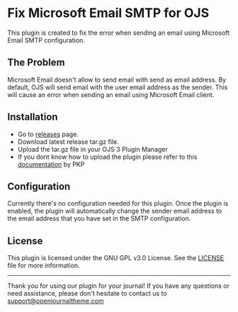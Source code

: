 # Fix Microsoft Email SMTP for OJS
This plugin is created to fix the error when sending an email using Microsoft Email SMTP configuration.

## The Problem
Microsoft Email doesn't allow to send email with send as email address. By default, OJS will send email with the user email address as the sender. This will cause an error when sending an email using Microsoft Email client.

## Installation
- Go to [releases](https://github.com/openjournalteam/fixMicrosoftEmail/releases) page.
- Download latest release tar.gz file.
- Upload the tar.gz file in your OJS 3 Plugin Manager
- If you dont know how to upload the plugin please refer to this [documentation](https://docs.pkp.sfu.ca/learning-ojs/3.3/en/settings-website#external-plugins) by PKP


## Configuration
Currently there's no configuration needed for this plugin. Once the plugin is enabled, the plugin will automatically change the sender email address to the email address that you have set in the SMTP configuration.

## License

This plugin is licensed under the GNU GPL v3.0 License. See the [LICENSE](LICENSE) file for more information.

---
Thank you for using our plugin for your journal! If you have any questions or need assistance, please don't hesitate to contact us to support@openjournaltheme.com
